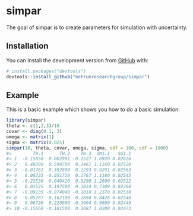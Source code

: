 
<!-- README.md is generated from README.Rmd. Please edit that file -->

# simpar

<!-- badges: start -->
<!-- badges: end -->

The goal of simpar is to create parameters for simulation with
uncertainty.

## Installation

You can install the development version from
[GitHub](https://github.com/) with:

``` r
# install.packages("devtools")
devtools::install_github("metrumresearchgroup/simpar")
```

## Example

This is a basic example which shows you how to do a basic simulation:

``` r
library(simpar)
theta <- c(1,2,3)/10
covar <- diag(0.1, 3)
omega <- matrix(1)
sigma <- matrix(0.025)
simpar(10, theta, covar, omega, sigma, odf = 100, sdf = 1000)
#>        TH.1      TH.2    TH.3  OM1.1   SG1.1
#> 1  -0.15050  0.002991 -0.1527 1.0920 0.02626
#> 2   0.40290  0.590700  0.2461 1.1160 0.02528
#> 3  -0.01761  0.392800  0.1293 0.9291 0.02563
#> 4   0.06225 -0.051720  0.1767 1.1180 0.02545
#> 5  -0.22530  0.040420  0.5298 1.2600 0.02522
#> 6   0.01525  0.197500  0.3034 0.7389 0.02398
#> 7  -0.09135 -0.074840 -0.1018 1.2370 0.02530
#> 8  -0.05287  0.162100  0.2894 0.8426 0.02548
#> 9   0.06726  0.220900 -0.3004 0.9600 0.02449
#> 10 -0.15660 -0.181500  0.2087 1.0200 0.02473
```
